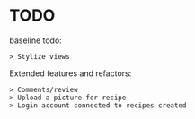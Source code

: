 ﻿# TODO

baseline todo:
```
> Stylize views
```

Extended features and refactors:
```
> Comments/review
> Upload a picture for recipe
> Login account connected to recipes created
```



